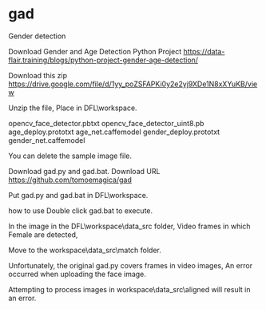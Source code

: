 # gad
 Gender detection
 
 Download
 Gender and Age Detection Python Project
 https://data-flair.training/blogs/python-project-gender-age-detection/
 
 Download this zip
 https://drive.google.com/file/d/1yy_poZSFAPKi0y2e2yj9XDe1N8xXYuKB/view
 
Unzip the file,
Place in DFL\workspace.

opencv_face_detector.pbtxt
opencv_face_detector_uint8.pb
age_deploy.prototxt
age_net.caffemodel
gender_deploy.prototxt
gender_net.caffemodel

You can delete the sample image file.


Download gad.py and gad.bat.
Download URL
https://github.com/tomoemagica/gad

Put gad.py and gad.bat in DFL\workspace.

how to use
Double click gad.bat to execute.

In the image in the DFL\workspace\data_src folder,
Video frames in which Female are detected,

Move to the workspace\data_src\match folder.

Unfortunately, the original gad.py covers frames in video images,
An error occurred when uploading the face image.

Attempting to process images in workspace\data_src\aligned will result in an error.
